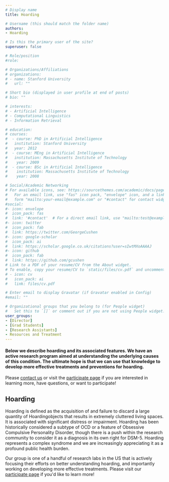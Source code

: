 ```yaml
---
# Display name
title: Hoarding

# Username (this should match the folder name)
authors:
- Hoarding

# Is this the primary user of the site?
superuser: false

# Role/position
#role: 

# Organizations/Affiliations
# organizations:
# - name: Stanford University
#   url: ""

# Short bio (displayed in user profile at end of posts)
# bio: ""

# interests:
# - Artificial Intelligence
# - Computational Linguistics
# - Information Retrieval

# education:
# courses:
#  - course: PhD in Artificial Intelligence
#   institution: Stanford University
#   year: 2012
#  - course: MEng in Artificial Intelligence
#   institution: Massachusetts Institute of Technology
#    year: 2009
#  - course: BSc in Artificial Intelligence
#    institution: Massachusetts Institute of Technology
#    year: 2008

# Social/Academic Networking
# For available icons, see: https://sourcethemes.com/academic/docs/page-builder/#icons
#   For an email link, use "fas" icon pack, "envelope" icon, and a link in the
#   form "mailto:your-email@example.com" or "#contact" for contact widget.
#social:
#- icon: envelope
#  icon_pack: fas
#  link: '#contact'  # For a direct email link, use "mailto:test@example.org".
#- icon: twitter
#  icon_pack: fab
#  link: https://twitter.com/GeorgeCushen
#- icon: google-scholar
#  icon_pack: ai
#  link: https://scholar.google.co.uk/citations?user=sIwtMXoAAAAJ
#- icon: github
#  icon_pack: fab
#  link: https://github.com/gcushen
# Link to a PDF of your resume/CV from the About widget.
# To enable, copy your resume/CV to `static/files/cv.pdf` and uncomment the lines below.
# - icon: cv
#   icon_pack: ai
#   link: files/cv.pdf

# Enter email to display Gravatar (if Gravatar enabled in Config)
#email: ""

# Organizational groups that you belong to (for People widget)
#   Set this to `[]` or comment out if you are not using People widget.
user_groups:
- [Director]
- [Grad Students]
- [Research Assistants]
- Resources and Treatment
---
```


#### Below we describe hoarding and its associated features. We have an active research program aimed at understanding the underlying causes of this condition. The ultimate hope is that we can use that knowledge to develop more effective treatments and preventions for hoarding.

Please [contact us](http://www.um-paso-lab.com/#contact) or visit the [participate page](https://paso.psy.miami.edu/participate/index.html) if you are interested in learning more, have questions, or want to participate!

## Hoarding
Hoarding is defined as the acquisition of and failure to discard a large quantity of Hoardingobjects that results in extremely cluttered living spaces.  It is associated with significant distress or impairment.  Hoarding has been historically considered a subtype of OCD or a feature of Obsessive Compulsive Personality Disorder, though there is a push within the research community to consider it as a diagnosis in its own right for DSM-5.  Hoarding represents a complex syndrome and we are increasingly appreciating it as a profound public health burden.

Our group is one of a handful of research labs in the US that is actively focusing their efforts on better understanding hoarding, and importantly working on developing more effective treatments.  Please visit our [participate page](https://paso.psy.miami.edu/participate/index.html) if you'd like to learn more!
